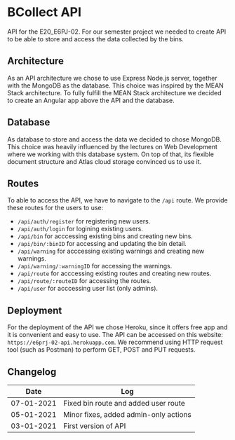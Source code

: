 # BCollect API
API for the E20_E6PJ-02.
For our semester project we needed to create API to be able to store and access the data collected by the bins. 


## Architecture

As an API architecture we chose to use Express Node.js server, together with the MongoDB as the database. This choice was inspired by the MEAN Stack architecture.
To fully fulfill the MEAN Stack architecture we decided to create an Angular app above the API and the database.

## Database

As database to store and access the data we decided to chose MongoDB. This choice was heavily influenced by the lectures on Web Development where we working with this database system. On top of that, its flexible document structure and Atlas cloud storage convinced us to use it.

## Routes

To able to access the API, we have to navigate to the `/api` route. We provide these routes for the users to use:

* `/api/auth/register` for registering new users.
* `/api/auth/login` for logining existing users.
* `/api/bin` for acccessing existing bins and creating new bins.
* `/api/bin/:binID` for accessing and updating the bin detail.
* `/api/warning` for acccessing existing warnings and creating new warnings.
* `/api/warning/:warningID` for accessing the warnings.
* `/api/route` for acccessing existing routes and creating new routes.
* `/api/route/:routeID` for accessing the routes.
* `/api/user` for acccessing user list (only admins). 


## Deployment

For the deployment of the API we chose Heroku, since it offers free app and it is convenient and easy to use.
The API can be accessed on this website: `https://e6prj-02-api.herokuapp.com`.
We recommend using HTTP request tool (such as Postman) to perform GET, POST and PUT requests.

## Changelog


| Date       | Log                                   |
| ---------- | ------------------------------------- |
| 07-01-2021 | Fixed bin route and added user route  |
| 05-01-2021 | Minor fixes, added admin-only actions |
| 03-01-2021 | First version of API                  |  
